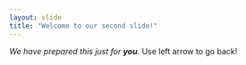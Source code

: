 ```yaml
---
layout: slide
title: "Welcome to our second slide!"
---
```

*We have prepared this just for **you**.*
Use left arrow to go back!
